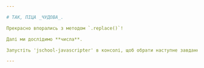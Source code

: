 ```yaml
---

# ТАК, ПІЦА _ЧУДОВА_.

Прекрасно впорались з методом `.replace()`!

Далі ми дослідимо **числа**.

Запустіть 'jschool-javascripter' в консолі, щоб обрати наступне завдання.

---
```

